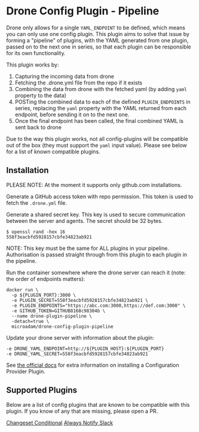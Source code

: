 # Drone Config Plugin - Pipeline

Drone only allows for a single `YAML_ENDPOINT` to be defined, which means you can only use one config plugin. This plugin aims to solve that issue by forming a "pipeline" of plugins, with the YAML generated from one plugin, passed on to the next one in series, so that each plugin can be responsible for its own functionality.

This plugin works by:

1. Capturing the incoming data from drone
2. Fetching the .drone.yml file from the repo if it exists
3. Combining the data from drone with the fetched yaml (by adding `yaml` property to the data)
4. POSTing the combined data to each of the defined `PLUGIN_ENDPOINTS` in series, replacing the `yaml` property with the YAML returned from each endpoint, before sending it on to the next one.
5. Once the final endpoint has been called, the final combined YAML is sent back to drone

Due to the way this plugin works, not all config-plugins will be compatible out of the box (they must support the `yaml` input value). Please see below for a list of known compatible plugins.

## Installation

PLEASE NOTE: At the moment it supports only github.com installations.

Generate a GitHub access token with repo permission. This token is used to fetch the `.drone.yml` file.

Generate a shared secret key. This key is used to secure communication between the server and agents. The secret should be 32 bytes.
```
$ openssl rand -hex 16
558f3eacbfd5928157cbfe34823ab921
```

NOTE: This key must be the same for ALL plugins in your pipeline. Authorisation is passed straight through from this plugin to each plugin in the pipeline.

Run the container somewhere where the drone server can reach it (note: the order of endpoints matters):

```
docker run \
  -p ${PLUGIN_PORT}:3000 \
  -e PLUGIN_SECRET=558f3eacbfd5928157cbfe34823ab921 \
  -e PLUGIN_ENDPOINTS="https://abc.com:3000,https://def.com:3000" \
  -e GITHUB_TOKEN=GITHUB8168c98304b \
  --name drone-plugin-pipeline \
  -detach=true \
  microadam/drone-config-plugin-pipeline
```

Update your drone server with information about the plugin:

```
-e DRONE_YAML_ENDPOINT=http://${PLUGIN_HOST}:${PLUGIN_PORT}
-e DRONE_YAML_SECRET=558f3eacbfd5928157cbfe34823ab921
```

See [the official docs](https://docs.drone.io/extend/config) for extra information on installing a Configuration Provider Plugin.

## Supported Plugins

Below are a list of config plugins that are known to be compatible with this plugin. If you know of any that are missing, please open a PR.

[Changeset Conditional](https://github.com/microadam/drone-config-changeset-conditional)
[Always Notify Slack](https://github.com/goodwillaz/drone-config-plugin-slack)
